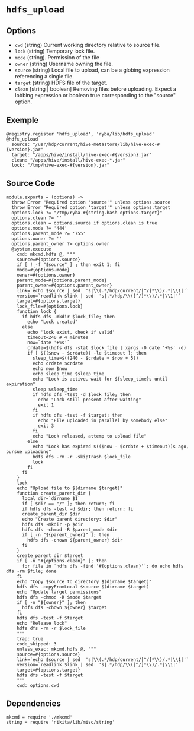 
# `hdfs_upload`

## Options

-   `cwd` (string)
    Current working directory relative to source file.
-   `lock` (string)
    Temporary lock file.
-   `mode` (string).
    Permission of the file
-   `owner` (string)
    Username owning the file.
-   `source` (string)
    Local file to upload, can be a globing expression referencing a single file.
-   `target` (string)
    HDFS file of the target.
-   `clean` [string | boolean]
    Removing files before uploading. Expect a lobbing expression or boolean true
    corresponding to the "source" option.

## Exemple

```
@registry.register 'hdfs_upload', 'ryba/lib/hdfs_upload'
@hdfs_upload
  source: "/usr/hdp/current/hive-metastore/lib/hive-exec-#{version}.jar"
  target: "/apps/hive/install/hive-exec-#{version}.jar"
  clean: "/apps/hive/install/hive-exec-*.jar"
  lock: "/tmp/hive-exec-#{version}.jar"
```

## Source Code

    module.exports = (options) ->
      throw Error "Required option 'source'" unless options.source
      throw Error "Required option 'target'" unless options.target
      options.lock ?= "/tmp/ryba-#{string.hash options.target}"
      options.clean ?= ''
      options.clean = options.source if options.clean is true
      options.mode ?= '444'
      options.parent_mode ?= '755'
      options.owner ?= ''
      options.parent_owner ?= options.owner
      @system.execute
        cmd: mkcmd.hdfs @, """
        source=#{options.source}
        if [ ! -f "$source" ] ; then exit 1; fi
        mode=#{options.mode}
        owner=#{options.owner}
        parent_mode=#{options.parent_mode}
        parent_owner=#{options.parent_owner}
        link=`echo $source | sed  's|\\(.*/hdp/current/[^/]*\\)/.*|\\1|'`
        version=`readlink $link | sed  's|.*/hdp/\\([^/]*\\)/.*|\\1|'`
        target=#{options.target}
        lock_file=#{options.lock}
        function lock {
          if hdfs dfs -mkdir $lock_file; then
            echo "Lock created"
          else
            echo 'lock exist, check if valid'
            timeout=240 # 4 minutes
            now=`date '+%s'`
            crdate=$(hdfs dfs -stat $lock_file | xargs -0 date '+%s' -d)
            if [ $(($now - $crdate)) -le $timeout ]; then
              sleep_time=$((240 - $crdate + $now + 5))
              echo crdate $crdate
              echo now $now
              echo sleep_time $sleep_time
              echo "Lock is active, wait for ${sleep_time}s until expiration"
              sleep $sleep_time
              if hdfs dfs -test -d $lock_file; then
                echo "Lock still present after waiting"
                exit 1
              fi
              if hdfs dfs -test -f $target; then
                echo "File uploaded in parallel by somebody else"
                exit 3
              fi
              echo "Lock released, attemp to upload file"
            else
              echo "Lock has expired $(($now - $crdate + $timeout))s ago, pursue uploading"
              hdfs dfs -rm -r -skipTrash $lock_file
              lock
            fi
          fi
        }
        lock
        echo "Upload file to $(dirname $target)"
        function create_parent_dir {
          local dir=`dirname $1`
          if [ $dir == "/" ]; then return; fi
          if hdfs dfs -test -d $dir; then return; fi
          create_parent_dir $dir
          echo "Create parent directory: $dir"
          hdfs dfs -mkdir -p $dir
          hdfs dfs -chmod -R $parent_mode $dir
          if [ -n "${parent_owner}" ]; then
            hdfs dfs -chown ${parent_owner} $dir
          fi
        }
        create_parent_dir $target
        if [ -n "#{options.clean}" ]; then
          for file in `hdfs dfs -find '#{options.clean}'`; do echo hdfs dfs -rm $file; done
        fi
        echo "Copy $source to directory $(dirname $target)"
        hdfs dfs -copyFromLocal $source $(dirname $target)
        echo "Update target permissions"
        hdfs dfs -chmod -R $mode $target
        if [ -n "${owner}" ]; then
          hdfs dfs -chown ${owner} $target
        fi
        hdfs dfs -test -f $target
        echo "Release lock"
        hdfs dfs -rm -r $lock_file
        """
        trap: true
        code_skipped: 3
        unless_exec: mkcmd.hdfs @, """
        source=#{options.source}
        link=`echo $source | sed  's|\\(.*/hdp/current/[^/]*\\)/.*|\\1|'`
        version=`readlink $link | sed  's|.*/hdp/\\([^/]*\\)/.*|\\1|'`
        target=#{options.target}
        hdfs dfs -test -f $target
        """
        cwd: options.cwd

## Dependencies

    mkcmd = require './mkcmd'
    string = require 'nikita/lib/misc/string'
